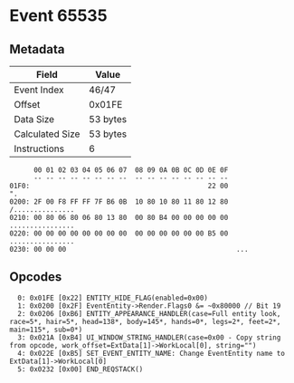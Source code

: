 # Event 65535

## Metadata

| Field           | Value    |
|-----------------|----------|
| Event Index     | 46/47    |
| Offset          | 0x01FE   |
| Data Size       | 53 bytes |
| Calculated Size | 53 bytes |
| Instructions    | 6        |

```
      00 01 02 03 04 05 06 07  08 09 0A 0B 0C 0D 0E 0F
      -- -- -- -- -- -- -- --  -- -- -- -- -- -- -- --
01F0:                                            22 00                ".
0200: 2F 00 F8 FF FF 7F B6 0B  10 80 10 80 11 80 12 80  /...............
0210: 00 80 06 80 06 80 13 80  00 80 B4 00 00 00 00 00  ................
0220: 00 00 00 00 00 00 00 00  00 00 00 00 00 00 B5 00  ................
0230: 00 00 00                                          ...             
```

## Opcodes

```
  0: 0x01FE [0x22] ENTITY_HIDE_FLAG(enabled=0x00)
  1: 0x0200 [0x2F] EventEntity->Render.Flags0 &= ~0x80000 // Bit 19
  2: 0x0206 [0xB6] ENTITY_APPEARANCE_HANDLER(case=Full entity look, race=5*, hair=5*, head=138*, body=145*, hands=0*, legs=2*, feet=2*, main=115*, sub=0*)
  3: 0x021A [0xB4] UI_WINDOW_STRING_HANDLER(case=0x00 - Copy string from opcode, work_offset=ExtData[1]->WorkLocal[0], string="")
  4: 0x022E [0xB5] SET_EVENT_ENTITY_NAME: Change EventEntity name to ExtData[1]->WorkLocal[0]
  5: 0x0232 [0x00] END_REQSTACK()
```
